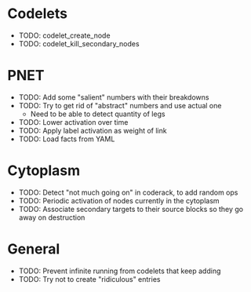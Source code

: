 # Codelets
* TODO: codelet_create_node
* TODO: codelet_kill_secondary_nodes

# PNET
* TODO: Add some "salient" numbers with their breakdowns
* TODO: Try to get rid of "abstract" numbers and use actual one
  * Need to be able to detect quantity of legs
* TODO: Lower activation over time
* TODO: Apply label activation as weight of link
* TODO: Load facts from YAML

# Cytoplasm
* TODO: Detect "not much going on" in coderack, to add random ops
* TODO: Periodic activation of nodes currently in the cytoplasm
* TODO: Associate secondary targets to their source blocks so they go away on destruction

# General
* TODO: Prevent infinite running from codelets that keep adding
* TODO: Try not to create "ridiculous" entries


